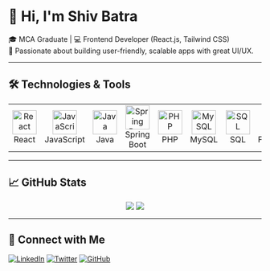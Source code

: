 # 👋 Hi, I'm Shiv Batra

🎓 MCA Graduate | 💻 Frontend Developer (React.js, Tailwind CSS)  
🚀 Passionate about building user-friendly, scalable apps with great UI/UX.

---

## 🛠️ Technologies & Tools

<table>
  <tr>
    <td align="center" width="96">
      <img src="https://cdn.jsdelivr.net/gh/devicons/devicon/icons/react/react-original.svg" width="48" height="48" alt="React" /><br>React
    </td>
    <td align="center" width="96">
      <img src="https://cdn.jsdelivr.net/gh/devicons/devicon/icons/javascript/javascript-original.svg" width="48" height="48" alt="JavaScript" /><br>JavaScript
    </td>
    <td align="center" width="96">
      <img src="https://cdn.jsdelivr.net/gh/devicons/devicon/icons/java/java-original.svg" width="48" height="48" alt="Java" /><br>Java
    </td>
    <td align="center" width="96">
      <img src="https://www.vectorlogo.zone/logos/springio/springio-icon.svg" width="48" height="48" alt="Spring Boot" /><br>Spring Boot
    </td>
    <td align="center" width="96">
      <img src="https://cdn.jsdelivr.net/gh/devicons/devicon/icons/php/php-original.svg" width="48" height="48" alt="PHP" /><br>PHP
    </td>
    <td align="center" width="96">
      <img src="https://cdn.jsdelivr.net/gh/devicons/devicon/icons/mysql/mysql-original.svg" width="48" height="48" alt="MySQL" /><br>MySQL
    </td>
    <td align="center" width="96">
      <img src="https://cdn.jsdelivr.net/gh/devicons/devicon/icons/sqlite/sqlite-original.svg" width="48" height="48" alt="SQL" /><br>SQL
    </td>
    <td align="center" width="96">
      <img src="https://www.vectorlogo.zone/logos/firebase/firebase-icon.svg" width="48" height="48" alt="Firebase" /><br>Firebase
    </td>
    <td align="center" width="96">
      <img src="https://raw.githubusercontent.com/reduxjs/redux/master/logo/logo.png" width="48" height="48" alt="Redux Toolkit" /><br>Redux Toolkit
    </td>
  </tr>
</table>

---

## 📈 GitHub Stats

<p align="center">
  <img src="https://github-readme-stats.vercel.app/api?username=shiv1820&show_icons=true&theme=tokyonight" />
  <img src="https://github-readme-streak-stats.herokuapp.com/?user=shiv1820&theme=tokyonight" />
</p>

---

## 🔗 Connect with Me

[![LinkedIn](https://img.shields.io/badge/-LinkedIn-blue?style=flat&logo=linkedin)](https://linkedin.com/in/shiv-batra-b4620719b)
[![Twitter](https://img.shields.io/badge/-Twitter-1DA1F2?style=flat&logo=twitter)](https://x.com/ShivBatra9)
[![GitHub](https://img.shields.io/badge/-GitHub-181717?style=flat&logo=github)](https://github.com/shiv1820)

